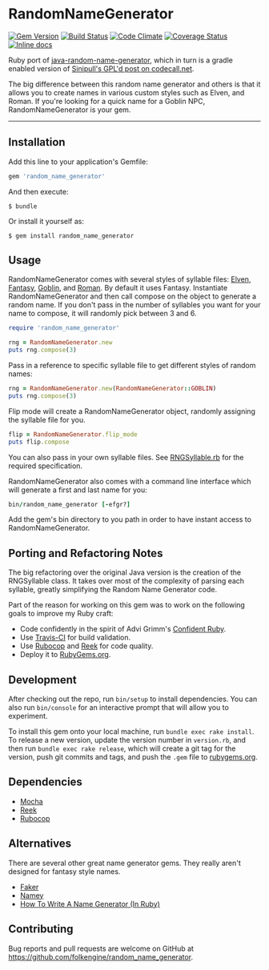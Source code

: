 # RandomNameGenerator

[![Gem Version](https://badge.fury.io/rb/random_name_generator.svg)](https://badge.fury.io/rb/random_name_generator)
[![Build Status](https://travis-ci.org/folkengine/random_name_generator.svg?branch=master)](https://travis-ci.org/folkengine/random_name_generator)
[![Code Climate](https://codeclimate.com/github/folkengine/random_name_generator/badges/gpa.svg)](https://codeclimate.com/github/folkengine/random_name_generator)
[![Coverage Status](https://coveralls.io/repos/github/folkengine/random_name_generator/badge.svg?branch=master)](https://coveralls.io/github/folkengine/random_name_generator?branch=master)
[![Inline docs](http://inch-ci.org/github/folkengine/random_name_generator.svg?branch=master)](http://inch-ci.org/github/folkengine/random_name_generator)

Ruby port of [java-random-name-generator](https://github.com/folkengine/java-random-name-generator), which in turn is a gradle enabled version of [Sinipull's GPL'd post on codecall.net](http://forum.codecall.net/topic/49665-java-random-name-generator/).

The big difference between this random name generator and others is that it allows you to create names in various
custom styles such as Elven, and Roman. If you're looking for a quick name for a Goblin NPC, RandomNameGenerator is
your gem.

------


## Installation

Add this line to your application's Gemfile:

```ruby
gem 'random_name_generator'
```

And then execute:

    $ bundle

Or install it yourself as:

    $ gem install random_name_generator

## Usage

RandomNameGenerator comes with several styles of syllable files:
[Elven](https://github.com/folkengine/random_name_generator/blob/master/lib/random_name_generator/languages/elven.txt),
[Fantasy](https://github.com/folkengine/random_name_generator/blob/master/lib/random_name_generator/languages/fantasy.txt),
[Goblin](https://github.com/folkengine/random_name_generator/blob/master/lib/random_name_generator/languages/goblin.txt),
and [Roman](https://github.com/folkengine/random_name_generator/blob/master/lib/random_name_generator/languages/roman.txt).
By default it uses Fantasy. Instantiate RandomNameGenerator and then call compose on the object to generate a random name.
If you don't pass in the number of syllables you want for your name  to compose, it will randomly pick between 3 and 6.

```ruby
require 'random_name_generator'

rng = RandomNameGenerator.new
puts rng.compose(3)
```

Pass in a reference to specific syllable file to get different styles of random names:

```ruby
rng = RandomNameGenerator.new(RandomNameGenerator::GOBLIN)
puts rng.compose(3)
```

Flip mode will create a RandomNameGenerator object, randomly assigning the syllable file for you.

```ruby
flip = RandomNameGenerator.flip_mode
puts flip.compose
```

You can also pass in your own syllable files. See
[RNGSyllable.rb](https://github.com/folkengine/random_name_generator/blob/master/lib/random_name_generator/rng_syllable.rb)
for the required specification.

RandomNameGenerator also comes with a command line interface which will generate a first and last name for you:

```ruby
bin/random_name_generator [-efgr?]
```

Add the gem's bin directory to you path in order to have instant access to RandomNameGenerator.

## Porting and Refactoring Notes

The big refactoring over the original Java version is the creation of the RNGSyllable class. It takes 
over most of the complexity of parsing each syllable, greatly simplifying the Random Name Generator code.
 
Part of the reason for working on this gem was to work on the following goals to improve my Ruby craft:

* Code confidently in the spirit of Advi Grimm's [Confident Ruby](http://www.confidentruby.com/).
* Use [Travis-CI](https://travis-ci.org/folkengine/random_name_generator) for build validation.
* Use [Rubocop](https://github.com/bbatsov/rubocop) and [Reek](https://github.com/troessner/reek) for code quality. 
* Deploy it to [RubyGems.org](https://rubygems.org/gems/random_name_generator).

## Development

After checking out the repo, run `bin/setup` to install dependencies. You can also run `bin/console` for an interactive prompt that will allow you to experiment.

To install this gem onto your local machine, run `bundle exec rake install`. To release a new version, update the version number in `version.rb`, and then run `bundle exec rake release`, which will create a git tag for the version, push git commits and tags, and push the `.gem` file to [rubygems.org](https://rubygems.org).

## Dependencies

* [Mocha](https://github.com/freerange/mocha)
* [Reek](https://github.com/troessner/reek)
* [Rubocop](https://github.com/bbatsov/rubocop)

## Alternatives

There are several other great name generator gems. They really aren't designed for fantasy style names.

* [Faker](https://github.com/stympy/faker)
* [Namey](https://github.com/muffinista/namey)
* [How To Write A Name Generator (In Ruby)](http://www.skorks.com/2009/07/how-to-write-a-name-generator-in-ruby/)

## Contributing

Bug reports and pull requests are welcome on GitHub at https://github.com/folkengine/random_name_generator.
